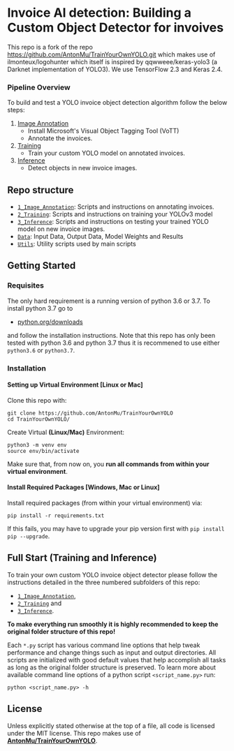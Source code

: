 # Invoice AI detection: Building a Custom Object Detector for invoives

This repo is a fork of the repo https://github.com/AntonMu/TrainYourOwnYOLO.git which makes use of ilmonteux/logohunter which itself is inspired by qqwweee/keras-yolo3 (a Darknet implementation  of YOLO3).
We use TensorFlow 2.3 and Keras 2.4.

### Pipeline Overview

To build and test a YOLO invoice object detection algorithm follow the below steps:

 1. [Image Annotation](/1_Image_Annotation/)
	 - Install Microsoft's Visual Object Tagging Tool (VoTT)
	 - Annotate the invoices.
 2. [Training](/2_Training/)
 	- Train your custom YOLO model on annotated invoices. 
 3. [Inference](/3_Inference/)
 	- Detect objects in new invoice images.

## Repo structure
+ [`1_Image_Annotation`](/1_Image_Annotation/): Scripts and instructions on annotating invoices.
+ [`2_Training`](/2_Training/): Scripts and instructions on training your YOLOv3 model
+ [`3_Inference`](/3_Inference/): Scripts and instructions on testing your trained YOLO model on new invoice images.
+ [`Data`](/Data/): Input Data, Output Data, Model Weights and Results
+ [`Utils`](/Utils/): Utility scripts used by main scripts

## Getting Started

### Requisites
The only hard requirement is a running version of python 3.6 or 3.7. To install python 3.7 go to 
- [python.org/downloads](https://www.python.org/downloads/release/python-376/) 

and follow the installation instructions. Note that this repo has only been tested with python 3.6 and python 3.7 thus it is recommened to use either `python3.6` or `python3.7`.



### Installation

#### Setting up Virtual Environment [Linux or Mac]

Clone this repo with:
```
git clone https://github.com/AntonMu/TrainYourOwnYOLO
cd TrainYourOwnYOLO/
```
Create Virtual **(Linux/Mac)** Environment:
```
python3 -m venv env
source env/bin/activate
```
Make sure that, from now on, you **run all commands from within your virtual environment**.

#### Install Required Packages [Windows, Mac or Linux]
Install required packages (from within your virtual environment) via:

```
pip install -r requirements.txt
```
If this fails, you may have to upgrade your pip version first with `pip install pip --upgrade`.

## Full Start (Training and Inference)

To train your own custom YOLO invoice object detector please follow the instructions detailed in the three numbered subfolders of this repo:
- [`1_Image_Annotation`](/1_Image_Annotation/),
- [`2_Training`](/2_Training/) and
- [`3_Inference`](/3_Inference/).
 
**To make everything run smoothly it is highly recommended to keep the original folder structure of this repo!**

Each `*.py` script has various command line options that help tweak performance and change things such as input and output directories. All scripts are initialized with good default values that help accomplish all tasks as long as the original folder structure is preserved. To learn more about available command line options of a python script `<script_name.py>` run:

```
python <script_name.py> -h
```

## License

Unless explicitly stated otherwise at the top of a file, all code is licensed under the MIT license. This repo makes use of  [**AntonMu/TrainYourOwnYOLO**](https://github.com/AntonMu/TrainYourOwnYOLO.git).


